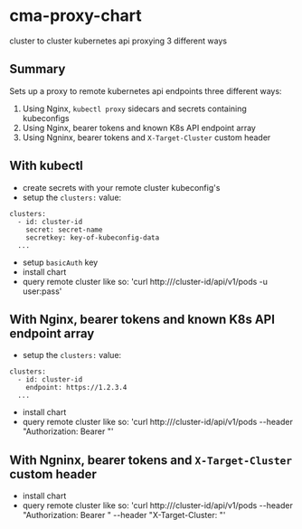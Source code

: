 # cma-proxy-chart
cluster to cluster kubernetes api proxying 3 different ways

## Summary

Sets up a proxy to remote kubernetes api endpoints three different ways:

1) Using Nginx, `kubectl proxy` sidecars and secrets containing kubeconfigs
2) Using Nginx, bearer tokens and known K8s API endpoint array
3) Using Ngninx, bearer tokens and `X-Target-Cluster` custom header

## With kubectl

* create secrets with your remote cluster kubeconfig's
* setup the `clusters:` value:

```
clusters:
  - id: cluster-id 
    secret: secret-name 
    secretkey: key-of-kubeconfig-data
  ...
```
* setup `basicAuth` key
* install chart
* query remote cluster like so: 'curl http://<external service ip>/cluster-id/api/v1/pods -u user:pass'

## With Nginx, bearer tokens and known K8s API endpoint array

* setup the `clusters:` value:

```
clusters:
  - id: cluster-id 
    endpoint: https://1.2.3.4
  ...
```

* install chart
* query remote cluster like so: 'curl http://<external service ip>/cluster-id/api/v1/pods --header "Authorization: Bearer <YOUR BEARER TOKEN>"'

## With Ngninx, bearer tokens and `X-Target-Cluster` custom header

* install chart
* query remote cluster like so: 'curl http://<external service ip>/cluster-id/api/v1/pods --header "Authorization: Bearer <YOUR BEARER TOKEN>" --header "X-Target-Cluster: <YOUR API ENDPOINT>"'